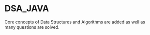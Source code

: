 # DSA_JAVA
Core concepts of Data Structures and Algorithms are added as well as many questions are solved.
